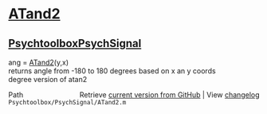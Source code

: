 # [ATand2](ATand2)
## [Psychtoolbox](Psychtoolbox)[PsychSignal](PsychSignal)

ang = [ATand2](ATand2)(y,x)  
returns angle from -180 to 180 degrees based on x an y coords  
degree version of atan2  




<div class="code_header" style="text-align:right;">
  <span style="float:left;">Path&nbsp;&nbsp;</span> <span class="counter">Retrieve <a href=
  "https://raw.github.com/Psychtoolbox-3/Psychtoolbox-3/beta/Psychtoolbox/PsychSignal/ATand2.m">current version from GitHub</a> | View <a href=
  "https://github.com/Psychtoolbox-3/Psychtoolbox-3/commits/beta/Psychtoolbox/PsychSignal/ATand2.m">changelog</a></span>
</div>
<div class="code">
  <code>Psychtoolbox/PsychSignal/ATand2.m</code>
</div>

